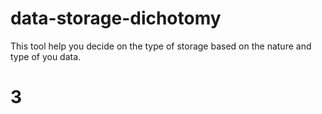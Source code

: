 data-storage-dichotomy
======================

This tool help you decide on the type of storage based on the nature and type of you data.

# 3